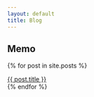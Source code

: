 ```yaml
---
layout: default
title: Blog
---
```


## Memo
{% for post in site.posts %}
<div class="blog-box">
<a href="{{ post.url }}">{{ post.title }}</a>
</div>
{% endfor %}


